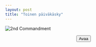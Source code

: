 ```yaml
---
layout: post
title: "Toinen päiväkäsky"
---
```


![2nd Commandment](/assets/2.paivakasky.png)
<p style="text-align: center;">
    <a  href="/assets/2.paivakasky.png"><button class="btn btn-outline-dark">Avaa</button></a>
</p>
